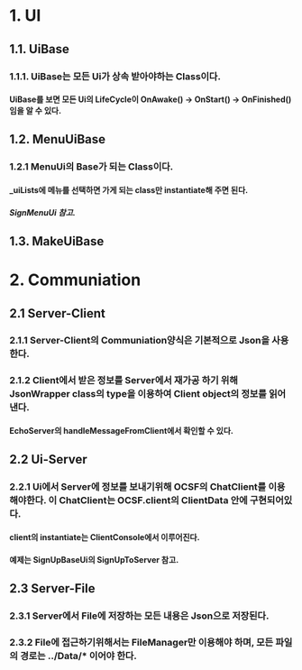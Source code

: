 # 1. UI
## 1.1. UiBase
### 1.1.1. UiBase는 모든 Ui가 상속 받아야하는 Class이다.
#### UiBase를 보면 모든 Ui의 LifeCycle이 OnAwake() -> OnStart() -> OnFinished() 임을 알 수 있다.
##
## 1.2. MenuUiBase
### 1.2.1 MenuUi의 Base가 되는 Class이다.
#### _uiLists에 메뉴를 선택하면 가게 되는 class만 instantiate해 주면 된다.
##### SignMenuUi 참고.
##
## 1.3. MakeUiBase

#
# 2. Communiation
## 2.1 Server-Client
### 2.1.1 Server-Client의 Communiation양식은 기본적으로 Json을 사용한다.
### 2.1.2 Client에서 받은 정보를 Server에서 재가공 하기 위해 JsonWrapper class의 type을 이용하여 Client object의 정보를 읽어낸다.
#### EchoServer의 handleMessageFromClient에서 확인할 수 있다.
##
## 2.2 Ui-Server
### 2.2.1 Ui에서 Server에 정보를 보내기위해 OCSF의 ChatClient를 이용해야한다. 이 ChatClient는 OCSF.client의 ClientData 안에 구현되어있다.
#### client의 instantiate는 ClientConsole에서 이루어진다.
#### 예제는 SignUpBaseUi의 SignUpToServer 참고.
##
## 2.3 Server-File
### 2.3.1 Server에서 File에 저장하는 모든 내용은 Json으로 저장된다.
### 2.3.2 File에 접근하기위해서는 FileManager만 이용해야 하며, 모든 파일의 경로는 ../Data/* 이어야 한다.
